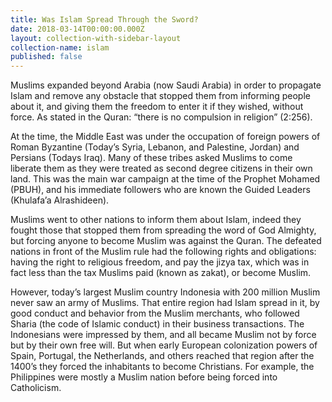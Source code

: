 ```yaml
---
title: Was Islam Spread Through the Sword?
date: 2018-03-14T00:00:00.000Z
layout: collection-with-sidebar-layout
collection-name: islam
published: false
---
```


Muslims expanded beyond Arabia (now Saudi Arabia) in order to propagate Islam and remove any obstacle that stopped them from informing people about it, and giving them the freedom to enter it if they wished, without force. As stated in the Quran: “there is no compulsion in religion” (2:256). 

At the time, the Middle East was under the occupation of foreign powers of Roman Byzantine (Today’s Syria, Lebanon, and Palestine, Jordan) and Persians (Todays Iraq). Many of these tribes asked Muslims to come liberate them as they were treated as second degree citizens in their own land. This was the main war campaign at the time of the Prophet Mohamed (PBUH), and his immediate followers who are known the Guided Leaders (Khulafa’a Alrashideen).

Muslims went to other nations to inform them about Islam, indeed they fought those that stopped them from spreading the word of God Almighty, but forcing anyone to become Muslim was against the Quran. The defeated nations in front of the Muslim rule had the following rights and obligations: having the right to religious freedom, and pay the jizya tax, which was in fact less than the tax Muslims paid (known as zakat), or become Muslim.

However, today’s largest Muslim country Indonesia with 200 million Muslim never saw an army of Muslims. That entire region had Islam spread in it, by good conduct and behavior from the Muslim merchants, who followed Sharia (the code of Islamic conduct) in their business transactions. The Indonesians were impressed by them, and all became Muslim not by force but by their own free will. But when early European colonization powers of Spain, Portugal, the Netherlands, and others reached that region after the 1400’s they forced the inhabitants to become Christians. For example, the Philippines were mostly a Muslim nation before being forced into Catholicism.
